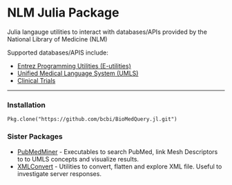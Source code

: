 # NLM Julia Package

Julia langauge utilities to interact with databases/APIs provided by the National Library of Medicine (NLM)

Supported databases/APIS include:

- [Entrez Programming Utilities (E-utilities)](#entrez)
- [Unified Medical Language System (UMLS)](#umls)
- [Clinical Trials](#clinical-trials)
-------------------------

### Installation
```
Pkg.clone("https://github.com/bcbi/BioMedQuery.jl.git")
```

### Sister Packages

- [PubMedMiner](https://github.com/bcbi/PubMedMiner.jl) - Executables to search PubMed, link Mesh Descriptors to to UMLS concepts and visualize results.
- [XMLConvert](https://github.com/bcbi/XMLconvert.jl) - Utilities to convert, flatten and explore XML file. Useful to investigate server responses.
